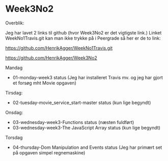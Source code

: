 # Week3No2

Overblik:

Jeg har lavet 2 links til github (hvor Week3No2 er det vigtigste link.)
Linket WeekNo1Travis.git kan man ikke trykke på i Peergrade så her er de to link:

https://github.com/HenrikAgger/WeekNo1Travis.git

https://github.com/HenrikAgger/Week3No2




Mandag
- 01-monday-week3 
	status (Jeg har installeret Travis mv. og jeg har gjort et forsøg mht Movie opgaven)

Tirsdag:
- 02-tuesday-movie_service_start-master
	status (kun lige begyndt)

Onsdag:
 - 03-wednesday-week3-Functions 
	status (næsten fuldført)
 - 03-wednesday-week3-The JavaScript Array 
	status (kun lige begyndt)
 
Torsdag
 - 04-thursday-Dom Manipulation and Events 
	status (Jeg har primært set på opgaven simpel regnemaskine)
 
